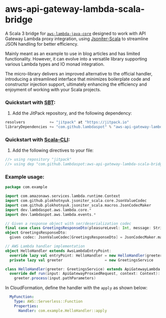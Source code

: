 # aws-api-gateway-lambda-scala-bridge

A Scala 3 bridge
for [`aws-lambda-java-core`](https://github.com/aws/aws-lambda-java-libs/tree/main/aws-lambda-java-core) designed to
work with API Gateway Lambda proxy integration, using
[Jsoniter-Scala](https://blog.lambdaspot.dev/the-fastest-and-safest-json-parser-and-serializer-for-scala) to streamline
JSON handling for better efficiency.

Mainly meant as an example to use in blog articles and has limited functionality. However, it can evolve into a
versatile library supporting various Lambda types and IO monad integration.

The micro-library delivers an improved alternative to the official handler, introducing a streamlined interface that minimizes
boilerplate code and constructor injection support, ultimately enhancing the efficiency and enjoyment of working with
your Scala projects.

### Quickstart with [SBT](https://www.scala-sbt.org/):

1.  Add the JitPack repository, and the following dependency:

```scala
resolvers           += "jitpack" at "https://jitpack.io"
libraryDependencies += "com.github.lambdaspot" % "aws-api-gateway-lambda-scala-bridge" % "0.1.1"
```

### Quickstart with [Scala-CLI](https://scala-cli.virtuslab.org/):

1.  Add the following directives to your file:

```scala
//> using repository "jitpack"
//> using dep "com.github.lambdaspot:aws-api-gateway-lambda-scala-bridge:0.1.1"
```


### Example usage:

```scala
package com.example

import com.amazonaws.services.lambda.runtime.Context
import com.github.plokhotnyuk.jsoniter_scala.core.JsonValueCodec
import com.github.plokhotnyuk.jsoniter_scala.macros.JsonCodecMaker
import dev.lambdaspot.aws.lambda.core.*
import dev.lambdaspot.aws.lambda.events.*

// Given a response object with ser/deserialization codec
final case class GreetingsResponseDto(pleasureLevel: Int, message: String)
object GreetingsResponseDto:
  given codec: JsonValueCodec[GreetingsResponseDto] = JsonCodecMaker.make

// AWS Lambda handler implementation
object HelloHandler extends AwsLambdaEntryPoint:
  override lazy val entryPoint: HelloHandler = new HelloHandler(greeter)
  private lazy val greeter                   = new GreetingsService

class HelloHandler(greeter: GreetingsService) extends ApiGatewayLambda[GreetingsResponseDto]:
  override def run(input: ApiGatewayProxiedRequest, context: Context): Try[GreetingsResponseDto] =
    greeter.process(input.pathParameters)
```

In CloudFormation, define the handler with the `apply` as shown below:

```yaml
  MyFunction:
    Type: AWS::Serverless::Function
    Properties:
      Handler: com.example.HelloHandler::apply
```
